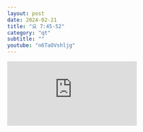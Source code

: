```yaml
---
layout: post
date: 2024-02-21
title: "요 7:45-52"
category: "qt"
subtitle: ""
youtube: "n6TaOVshljg"
---
```


<div class="youtube margin-large">
    <iframe src="https://www.youtube.com/embed/n6TaOVshljg" title="YouTube video player" frameborder="0" allow="accelerometer; autoplay; clipboard-write; encrypted-media; gyroscope; picture-in-picture; web-share" allowfullscreen></iframe>
</div>

